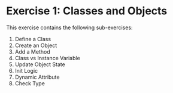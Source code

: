 # Exercise 1: Classes and Objects

This exercise contains the following sub-exercises:

1. Define a Class
2. Create an Object
3. Add a Method
4. Class vs Instance Variable
5. Update Object State
6. Init Logic
7. Dynamic Attribute
8. Check Type
